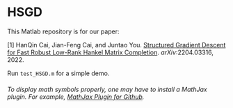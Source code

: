 # HSGD

This Matlab repository is for our paper:

[1] HanQin Cai, Jian-Feng Cai, and Juntao You. <a href=https://arxiv.org/abs/2204.03316>Structured Gradient Descent for Fast Robust Low-Rank Hankel Matrix Completion</a>. *arXiv*:2204.03316, 2022.

Run `test_HSGD.m` for a simple demo.

###### To display math symbols properly, one may have to install a MathJax plugin. For example, [MathJax Plugin for Github](https://chrome.google.com/webstore/detail/mathjax-plugin-for-github/ioemnmodlmafdkllaclgeombjnmnbima?hl=en).
